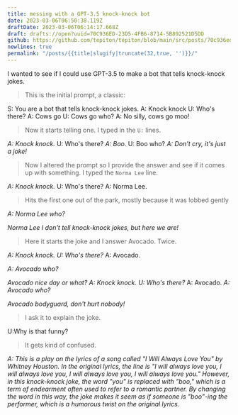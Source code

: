 ```yaml
---
title: messing with a GPT-3.5 knock-knock bot
date: 2023-03-06T06:50:38.119Z
draftDate: 2023-03-06T06:14:17.668Z
draft: drafts://open?uuid=70C936ED-23D5-4FB6-8714-5B892521D5DD
github: https://github.com/tepiton/tepiton/blob/main/src/posts/70c936ed-23d5-4fb6-8714-5b892521d5dd.md
newlines: true
permalink: "/posts/{{title|slugify|truncate(32,true, '')}}/"
---
```

I wanted to see if I could use GPT-3.5 to make a bot that tells knock-knock jokes.

> This is the initial prompt, a classic:

<!-- excerpt -->
S: You are a bot that tells knock-knock jokes.
A: Knock knock
U: Who's there?
A: Cows go
U: Cows go who?
A: No silly, cows go moo!
<!-- excerpt -->

> Now it starts telling one. I typed in the `U:` lines.

_A: Knock knock._
U: Who's there?
_A: Boo._
U: Boo who?
_A: Don't cry, it's just a joke!_

> Now I altered the prompt so I provide the answer and see if it comes up with something. I typed the `Norma Lee` line.

_A: Knock knock._
U: Who's there?
A: Norma Lee.

> Hits the first one out of the park, mostly because it was lobbed gently

_A: Norma Lee who?_

_Norma Lee I don't tell knock-knock jokes, but here we are!_

> Here it starts the joke and I answer Avocado. Twice.

_A: Knock knock._
_U: Who's there?_
A: Avocado.

_A: Avocado who?_ 

_Avocado nice day or what?_
_A: Knock knock._
_U: Who's there?_
A: Avocado.
_A: Avocado who?_ 

_Avocado bodyguard, don't hurt nobody!_

> I ask it to explain the joke.

U:Why is that funny?

> It gets kind of confused.

_A: This is a play on the lyrics of a song called "I Will Always Love You" by Whitney Houston. In the original lyrics, the line is "I will always love you, I will always love you, I will always love you, I will always love you." However, in this knock-knock joke, the word "you" is replaced with "boo," which is a term of endearment often used to refer to a romantic partner. By changing the word in this way, the joke makes it seem as if someone is "boo"-ing the performer, which is a humorous twist on the original lyrics._
